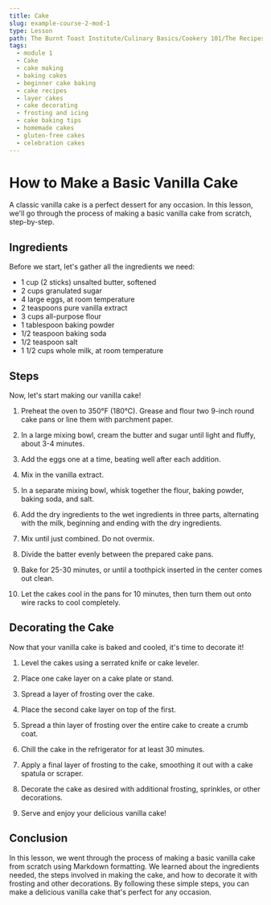 ```yaml
---
title: Cake
slug: example-course-2-mod-1
type: Lesson
path: The Burnt Toast Institute/Culinary Basics/Cookery 101/The Recipes/Cake
tags:
  - module 1
  - Cake
  - cake making
  - baking cakes
  - beginner cake baking
  - cake recipes
  - layer cakes
  - cake decorating
  - frosting and icing
  - cake baking tips
  - homemade cakes
  - gluten-free cakes
  - celebration cakes
---
```


# How to Make a Basic Vanilla Cake

A classic vanilla cake is a perfect dessert for any occasion. In this lesson, we'll go through the process of making a basic vanilla cake from scratch, step-by-step.

## Ingredients

Before we start, let's gather all the ingredients we need:

- 1 cup (2 sticks) unsalted butter, softened
- 2 cups granulated sugar
- 4 large eggs, at room temperature
- 2 teaspoons pure vanilla extract
- 3 cups all-purpose flour
- 1 tablespoon baking powder
- 1/2 teaspoon baking soda
- 1/2 teaspoon salt
- 1 1/2 cups whole milk, at room temperature

## Steps

Now, let's start making our vanilla cake!

1. Preheat the oven to 350°F (180°C). Grease and flour two 9-inch round cake pans or line them with parchment paper.

2. In a large mixing bowl, cream the butter and sugar until light and fluffy, about 3-4 minutes.

3. Add the eggs one at a time, beating well after each addition.

4. Mix in the vanilla extract.

5. In a separate mixing bowl, whisk together the flour, baking powder, baking soda, and salt.

6. Add the dry ingredients to the wet ingredients in three parts, alternating with the milk, beginning and ending with the dry ingredients.

7. Mix until just combined. Do not overmix.

8. Divide the batter evenly between the prepared cake pans.

9. Bake for 25-30 minutes, or until a toothpick inserted in the center comes out clean.

10. Let the cakes cool in the pans for 10 minutes, then turn them out onto wire racks to cool completely.

## Decorating the Cake

Now that your vanilla cake is baked and cooled, it's time to decorate it!

1. Level the cakes using a serrated knife or cake leveler.

2. Place one cake layer on a cake plate or stand.

3. Spread a layer of frosting over the cake.

4. Place the second cake layer on top of the first.

5. Spread a thin layer of frosting over the entire cake to create a crumb coat.

6. Chill the cake in the refrigerator for at least 30 minutes.

7. Apply a final layer of frosting to the cake, smoothing it out with a cake spatula or scraper.

8. Decorate the cake as desired with additional frosting, sprinkles, or other decorations.

9. Serve and enjoy your delicious vanilla cake!

## Conclusion

In this lesson, we went through the process of making a basic vanilla cake from scratch using Markdown formatting. We learned about the ingredients needed, the steps involved in making the cake, and how to decorate it with frosting and other decorations. By following these simple steps, you can make a delicious vanilla cake that's perfect for any occasion.
